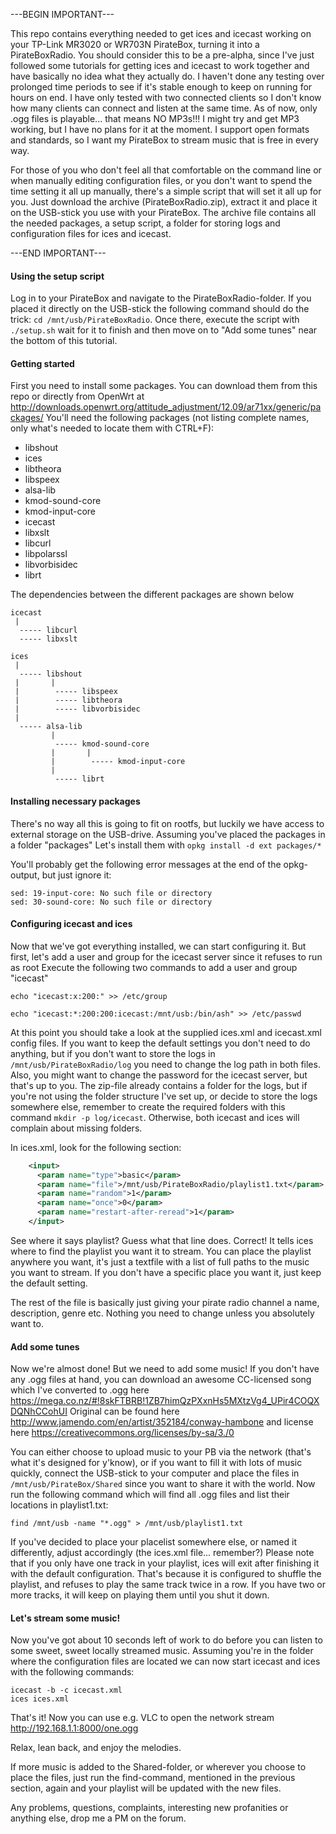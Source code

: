 ---BEGIN IMPORTANT---

This repo contains everything needed to get ices and icecast working on your TP-Link MR3020 or WR703N PirateBox, turning it into a PirateBoxRadio.
You should consider this to be a pre-alpha, since I've just followed some tutorials for getting ices and icecast to work together and have basically no idea what they actually do.
I haven't done any testing over prolonged time periods to see if it's stable enough to keep on running for hours on end. I have only tested with two connected clients so I don't know how many clients can connect and listen at the same time.
As of now, only .ogg files is playable... that means NO MP3s!!! I might try and get MP3 working, but I have no plans for it at the moment. I support open formats and standards, so I want my PirateBox to stream music that is free in every way.


For those of you who don't feel all that comfortable on the command line or when manually editing configuration files, or you don't want to spend the time setting it all up manually, there's a simple script that will set it all up for you. Just download the archive (PirateBoxRadio.zip), extract it and place it on the USB-stick you use with your PirateBox. The archive file contains all the needed packages, a setup script, a folder for storing logs and configuration files for ices and icecast. 

---END IMPORTANT---

#### Using the setup script
Log in to your PirateBox and navigate to the PirateBoxRadio-folder. If you placed it directly on the USB-stick the following command should do the trick: ```cd /mnt/usb/PirateBoxRadio```. Once there, execute the script with ```./setup.sh``` wait for it to finish and then move on to "Add some tunes" near the bottom of this tutorial.

#### Getting started
First you need to install some packages. You can download them from this repo or directly from OpenWrt at http://downloads.openwrt.org/attitude_adjustment/12.09/ar71xx/generic/packages/
You'll need the following packages (not listing complete names, only what's needed to locate them with CTRL+F):
- libshout
- ices
- libtheora
- libspeex
- alsa-lib
- kmod-sound-core
- kmod-input-core
- icecast
- libxslt
- libcurl
- libpolarssl
- libvorbisidec
- librt

The dependencies between the different packages are shown below
```
icecast
 |
  ----- libcurl
  ----- libxslt

ices
 |
  ----- libshout
 |       |
 |        ----- libspeex
 |        ----- libtheora
 |        ----- libvorbisidec
 |
  ----- alsa-lib
         |
          ----- kmod-sound-core
         |       |
         |        ----- kmod-input-core
         |
          ----- librt
```

#### Installing necessary packages
There's no way all this is going to fit on rootfs, but luckily we have access to external storage on the USB-drive. Assuming you've placed the packages in a folder "packages" Let's install them with ```opkg install -d ext packages/*```

You'll probably get the following error messages at the end of the opkg-output, but just ignore it: 
```
sed: 19-input-core: No such file or directory
sed: 30-sound-core: No such file or directory
```

#### Configuring icecast and ices
Now that we've got everything installed, we can start configuring it. But first, let's add a user and group for the icecast server since it refuses to run as root
Execute the following two commands to add a user and group "icecast" 
```
echo "icecast:x:200:" >> /etc/group
```
```
echo "icecast:*:200:200:icecast:/mnt/usb:/bin/ash" >> /etc/passwd
```

At this point you should take a look at the supplied ices.xml and icecast.xml config files. If you want to keep the default settings you don't need to do anything, but if you don't want to store the logs in ```/mnt/usb/PirateBoxRadio/log``` you need to change the log path in both files. Also, you might want to change the password for the icecast server, but that's up to you.
The zip-file already contains a folder for the logs, but if you're not using the folder structure I've set up, or decide to store the logs somewhere else, remember to create the required folders with this command ```mkdir -p log/icecast```. Otherwise, both icecast and ices will complain about missing folders. 

In ices.xml, look for the following section:
``` xml
    <input>
      <param name="type">basic</param>
      <param name="file">/mnt/usb/PirateBoxRadio/playlist1.txt</param>
      <param name="random">1</param>
      <param name="once">0</param>
      <param name="restart-after-reread">1</param>
    </input>
```
See where it says playlist? Guess what that line does. Correct! It tells ices where to find the playlist you want it to stream. You can place the playlist anywhere you want, it's just a textfile with a list of full paths to the music you want to stream. If you don't have a specific place you want it, just keep the default setting. 

The rest of the file is basically just giving your pirate radio channel a name, description, genre etc. Nothing you need to change unless you absolutely want to. 

#### Add some tunes
Now we're almost done! But we need to add some music! If you don't have any .ogg files at hand, you can download an awesome CC-licensed song which I've converted to .ogg here https://mega.co.nz/#!8skFTBRB!1ZB7himQzPXxnHs5MXtzVg4_UPir4COQXDQNhCCohUI 
Original can be found here http://www.jamendo.com/en/artist/352184/conway-hambone and license here https://creativecommons.org/licenses/by-sa/3./0 

You can either choose to upload music to your PB via the network (that's
what it's designed for y'know), or if you want to fill it with lots of
music quickly, connect the USB-stick to your computer and place the files in  ```/mnt/usb/PirateBox/Shared``` since you want to share it with the world. Now run the following command which will find all .ogg files and list their locations in playlist1.txt:
```
find /mnt/usb -name "*.ogg" > /mnt/usb/playlist1.txt
```
If you've decided to place your placelist somewhere else, or named it differently, adjust accordingly (the ices.xml file... remember?)
Please note that if you only have one track in your playlist, ices will exit after finishing it with the default configuration. That's because it is configured to shuffle the playlist, and refuses to play the same track twice in a row. If you have two or more tracks, it will keep on playing them until you shut it down.

#### Let's stream some music!
Now you've got about 10 seconds left of work to do before you can listen to some sweet, sweet locally streamed music.
Assuming you're in the folder where the configuration files are located we can now start icecast and ices with the following commands:  
```
icecast -b -c icecast.xml
ices ices.xml
```
That's it! Now you can use e.g. VLC to open the network stream http://192.168.1.1:8000/one.ogg 

Relax, lean back, and enjoy the melodies.

If more music is added to the Shared-folder, or wherever you choose to
place the files, just run the find-command, mentioned in the previous
section, again and your playlist will be updated with the new files.

Any problems, questions, complaints, interesting new profanities or anything else, drop me a PM on the forum.


